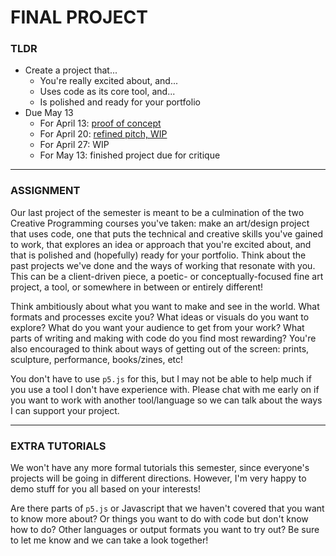 # FINAL PROJECT

### TLDR  
* Create a project that...  
  * You're really excited about, and...  
  * Uses code as its core tool, and...  
  * Is polished and ready for your portfolio    
* Due May 13  
  * For April 13: [proof of concept](Part1-ProofOfConcept.md)  
  * For April 20: [refined pitch, WIP](Part2-RefinedPitchAndWIP.md)  
  * For April 27: WIP  
  * For May 13: finished project due for critique  

***

### ASSIGNMENT   
Our last project of the semester is meant to be a culmination of the two Creative Programming courses you've taken: make an art/design project that uses code, one that puts the technical and creative skills you've gained to work, that explores an idea or approach that you're excited about, and that is polished and (hopefully) ready for your portfolio. Think about the past projects we've done and the ways of working that resonate with you. This can be a client-driven piece, a poetic- or conceptually-focused fine art project, a tool, or somewhere in between or entirely different!

Think ambitiously about what you want to make and see in the world. What formats and processes excite you? What ideas or visuals do you want to explore? What do you want your audience to get from your work? What parts of writing and making with code do you find most rewarding? You're also encouraged to think about ways of getting out of the screen: prints, sculpture, performance, books/zines, etc!

You don't have to use `p5.js` for this, but I may not be able to help much if you use a tool I don't have experience with. Please chat with me early on if you want to work with another tool/language so we can talk about the ways I can support your project.

***

### EXTRA TUTORIALS  
We won't have any more formal tutorials this semester, since everyone's projects will be going in different directions. However, I'm very happy to demo stuff for you all based on your interests!

Are there parts of `p5.js` or Javascript that we haven't covered that you want to know more about? Or things you want to do with code but don't know how to do? Other languages or output formats you want to try out? Be sure to let me know and we can take a look together!


